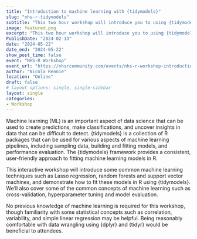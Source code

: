 ```yaml
---
title: "Introduction to machine learning with {tidymodels}"
slug: "nhs-r-tidymodels"
subtitle: "This two hour workshop will introduce you to using {tidymodels} for machine learning in R."
image: featured.png
excerpt: "This two hour workshop will introduce you to using {tidymodels} for machine learning in R."
PublishDate: "2024-02-13"
date: "2024-05-22"
date_end: "2024-05-22"
show_post_time: false
event: "NHS-R Workshop"
event_url: "https://nhsrcommunity.com/events/nhs-r-workshop-introduction-to-machine-learning-with-tidymodels/"
author: "Nicola Rennie"
location: "Online"
draft: false
# layout options: single, single-sidebar
layout: single
categories:
- Workshop
---
```


Machine learning (ML) is an important aspect of data science that can be used to create predictions, make classifications, and uncover insights in data that can be difficult to detect. {tidymodels} is a collection of R packages that can be used for various aspects of machine learning pipelines, including sampling data, building and fitting models, and performance evaluation. The {tidymodels} framework provides a consistent, user-friendly approach to fitting machine learning models in R.

This interactive workshop will introduce some common machine learning techniques such as Lasso regression, random forests and support vector machines, and demonstrate how to fit these models in R using {tidymodels}. We’ll also cover some of the common concepts of machine learning such as cross-validation, hyperparameter tuning and model evaluation.

No previous knowledge of machine learning is required for this workshop, though familiarity with some statistical concepts such as correlation, variability, and simple linear regression may be helpful. Being reasonably comfortable with data wrangling using {dplyr} and {tidyr} would be beneficial to attendees.
